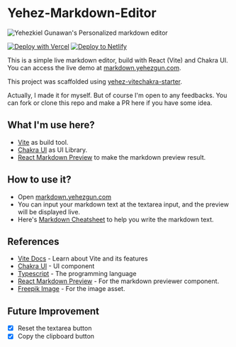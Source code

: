 # Yehez-Markdown-Editor

![Yehezkiel Gunawan's Personalized markdown editor](<https://socialify.git.ci/yehezkielgunawan/yehez-markdown-editor/image?description=1&descriptionEditable=%F0%9F%93%9DA%20simple%20markdown%20web%20app%20built%20using%20React%20(Vite)%20and%20Chakra%20UI&font=Inter&logo=https%3A%2F%2Fimage.flaticon.com%2Ficons%2Fpng%2F512%2F1031%2F1031982.png&owner=1&pattern=Circuit%20Board&theme=Dark>)

[![Deploy with Vercel](https://vercel.com/button)](https://vercel.com/import/git?s=https://github.com/yehezkielgunawan/yehez-markdown-editor) [![Deploy to Netlify](https://www.netlify.com/img/deploy/button.svg)](https://app.netlify.com/start/deploy?repository=https://github.com/yehezkielgunawan/yehez-markdown-editor)

This is a simple live markdown editor, build with React (Vite) and Chakra UI. You can access the live demo at [markdown.yehezgun.com](https://markdown.yehezgun.com).

This project was scaffolded using [yehez-vitechakra-starter](https://github.com/yehezkielgunawan/yehez-vitechakra-starter).

Actually, I made it for myself. But of course I'm open to any feedbacks. You can fork or clone this repo and make a PR here if you have some idea.

## What I'm use here?

- [Vite](https://vitejs.dev/guide/#scaffolding-your-first-vite-project) as build tool.
- [Chakra UI](https://chakra-ui.com/docs/getting-started) as UI Library.
- [React Markdown Preview](https://github.com/uiwjs/react-markdown-preview) to make the markdown preview result.

## How to use it?

- Open [markdown.yehezgun.com](https://markdown.yehezgun.com)
- You can input your markdown text at the textarea input, and the preview will be displayed live.
- Here's [Markdown Cheatsheet](https://www.markdownguide.org/cheat-sheet) to help you write the markdown text.

## References

- [Vite Docs](https://vitejs.dev/) - Learn about Vite and its features
- [Chakra UI](https://chakra-ui.com/) - UI component
- [Typescript](https://www.typescriptlang.org/) - The programming language
- [React Markdown Preview](https://github.com/uiwjs/react-markdown-preview) - For the markdown previewer component.
- [Freepik Image](https://image.flaticon.com/icons/png/512/1031/1031982.png) - For the image asset.

## Future Improvement

- [x] Reset the textarea button
- [x] Copy the clipboard button
